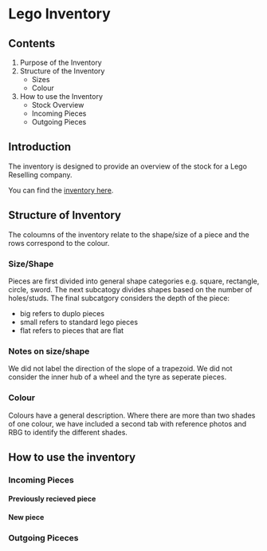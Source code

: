 # Lego Inventory

## Contents
1. Purpose of the Inventory
2. Structure of the Inventory
    + Sizes
    + Colour
3. How to use the Inventory
    + Stock Overview
    + Incoming Pieces
    + Outgoing Pieces

## Introduction
The inventory is designed to provide an overview of the stock for a Lego Reselling company. 

You can find the [inventory here](https://docs.google.com/spreadsheets/d/1e5OsPttHjQvtAFLUt-rMEAGYMcvyG97LAem_8MwMLfk/edit?gid=450027551#gid=450027551).

## Structure of Inventory

The coloumns of the inventory relate to the shape/size of a piece and the rows correspond to the colour. 

### Size/Shape

Pieces are first divided into general shape categories e.g. square, rectangle, circle, sword. 
The next subcatogy divides shapes based on the number of holes/studs. 
The final subcatgory considers the depth of the piece: 
+ big refers to duplo pieces
+ small refers to standard lego pieces
+ flat refers to pieces that are flat

### Notes on size/shape
We did not label the direction of the slope of a trapezoid.
We did not consider the inner hub of a wheel and the tyre as seperate pieces. 


### Colour

Colours have a general description. Where there are more than two shades of one colour, we have included a second tab with reference photos and RBG to identify the different shades. 

## How to use the inventory

### Incoming Pieces 

#### Previously recieved piece

#### New piece

### Outgoing Piceces
